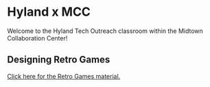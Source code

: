 # Hyland x MCC
Welcome to the Hyland Tech Outreach classroom within the Midtown Collaboration Center!

## Designing Retro Games
[Click here for the Retro Games material.](https://hytechcamps.github.io/retro-games)
